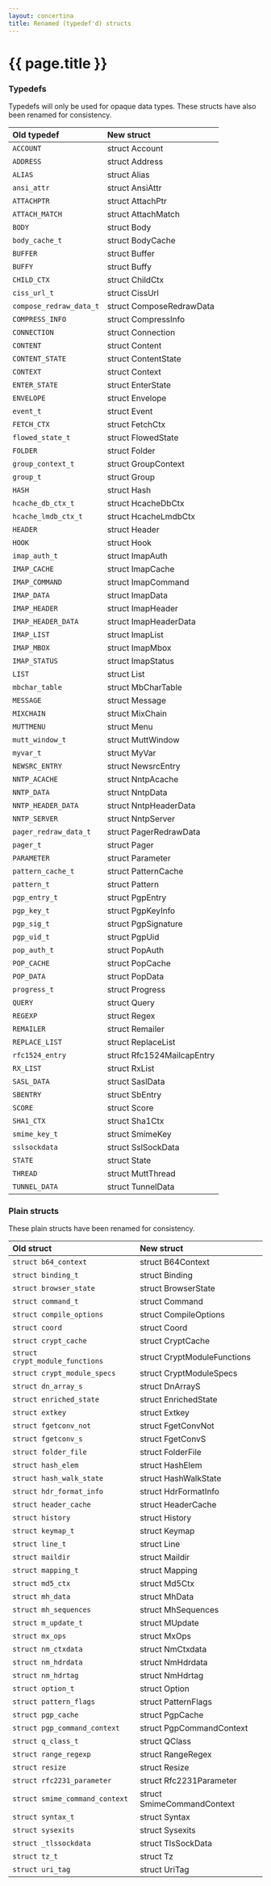 ```yaml
---
layout: concertina
title: Renamed (typedef'd) structs
---
```

# {{ page.title }}

### Typedefs

Typedefs will only be used for opaque data types.
These structs have also been renamed for consistency.

| Old typedef             | New struct                 |
| :---------------------- | :------------------------- |
| `ACCOUNT`               | struct Account             |
| `ADDRESS`               | struct Address             |
| `ALIAS`                 | struct Alias               |
| `ansi_attr`             | struct AnsiAttr            |
| `ATTACHPTR`             | struct AttachPtr           |
| `ATTACH_MATCH`          | struct AttachMatch         |
| `BODY`                  | struct Body                |
| `body_cache_t`          | struct BodyCache           |
| `BUFFER`                | struct Buffer              |
| `BUFFY`                 | struct Buffy               |
| `CHILD_CTX`             | struct ChildCtx            |
| `ciss_url_t`            | struct CissUrl             |
| `compose_redraw_data_t` | struct ComposeRedrawData   |
| `COMPRESS_INFO`         | struct CompressInfo        |
| `CONNECTION`            | struct Connection          |
| `CONTENT`               | struct Content             |
| `CONTENT_STATE`         | struct ContentState        |
| `CONTEXT`               | struct Context             |
| `ENTER_STATE`           | struct EnterState          |
| `ENVELOPE`              | struct Envelope            |
| `event_t`               | struct Event               |
| `FETCH_CTX`             | struct FetchCtx            |
| `flowed_state_t`        | struct FlowedState         |
| `FOLDER`                | struct Folder              |
| `group_context_t`       | struct GroupContext        |
| `group_t`               | struct Group               |
| `HASH`                  | struct Hash                |
| `hcache_db_ctx_t`       | struct HcacheDbCtx         |
| `hcache_lmdb_ctx_t`     | struct HcacheLmdbCtx       |
| `HEADER`                | struct Header              |
| `HOOK`                  | struct Hook                |
| `imap_auth_t`           | struct ImapAuth            |
| `IMAP_CACHE`            | struct ImapCache           |
| `IMAP_COMMAND`          | struct ImapCommand         |
| `IMAP_DATA`             | struct ImapData            |
| `IMAP_HEADER`           | struct ImapHeader          |
| `IMAP_HEADER_DATA`      | struct ImapHeaderData      |
| `IMAP_LIST`             | struct ImapList            |
| `IMAP_MBOX`             | struct ImapMbox            |
| `IMAP_STATUS`           | struct ImapStatus          |
| `LIST`                  | struct List                |
| `mbchar_table`          | struct MbCharTable         |
| `MESSAGE`               | struct Message             |
| `MIXCHAIN`              | struct MixChain            |
| `MUTTMENU`              | struct Menu                |
| `mutt_window_t`         | struct MuttWindow          |
| `myvar_t`               | struct MyVar               |
| `NEWSRC_ENTRY`          | struct NewsrcEntry         |
| `NNTP_ACACHE`           | struct NntpAcache          |
| `NNTP_DATA`             | struct NntpData            |
| `NNTP_HEADER_DATA`      | struct NntpHeaderData      |
| `NNTP_SERVER`           | struct NntpServer          |
| `pager_redraw_data_t`   | struct PagerRedrawData     |
| `pager_t`               | struct Pager               |
| `PARAMETER`             | struct Parameter           |
| `pattern_cache_t`       | struct PatternCache        |
| `pattern_t`             | struct Pattern             |
| `pgp_entry_t`           | struct PgpEntry            |
| `pgp_key_t`             | struct PgpKeyInfo          |
| `pgp_sig_t`             | struct PgpSignature        |
| `pgp_uid_t`             | struct PgpUid              |
| `pop_auth_t`            | struct PopAuth             |
| `POP_CACHE`             | struct PopCache            |
| `POP_DATA`              | struct PopData             |
| `progress_t`            | struct Progress            |
| `QUERY`                 | struct Query               |
| `REGEXP`                | struct Regex               |
| `REMAILER`              | struct Remailer            |
| `REPLACE_LIST`          | struct ReplaceList         |
| `rfc1524_entry`         | struct Rfc1524MailcapEntry |
| `RX_LIST`               | struct RxList              |
| `SASL_DATA`             | struct SaslData            |
| `SBENTRY`               | struct SbEntry             |
| `SCORE`                 | struct Score               |
| `SHA1_CTX`              | struct Sha1Ctx             |
| `smime_key_t`           | struct SmimeKey            |
| `sslsockdata`           | struct SslSockData         |
| `STATE`                 | struct State               |
| `THREAD`                | struct MuttThread          |
| `TUNNEL_DATA`           | struct TunnelData          |

### Plain structs

These plain structs have been renamed for consistency.

| Old struct                      | New struct                  |
| :------------------------------ | :-------------------------- |
| `struct b64_context`            | struct B64Context           |
| `struct binding_t`              | struct Binding              |
| `struct browser_state`          | struct BrowserState         |
| `struct command_t`              | struct Command              |
| `struct compile_options`        | struct CompileOptions       |
| `struct coord`                  | struct Coord                |
| `struct crypt_cache`            | struct CryptCache           |
| `struct crypt_module_functions` | struct CryptModuleFunctions |
| `struct crypt_module_specs`     | struct CryptModuleSpecs     |
| `struct dn_array_s`             | struct DnArrayS             |
| `struct enriched_state`         | struct EnrichedState        |
| `struct extkey`                 | struct Extkey               |
| `struct fgetconv_not`           | struct FgetConvNot          |
| `struct fgetconv_s`             | struct FgetConvS            |
| `struct folder_file`            | struct FolderFile           |
| `struct hash_elem`              | struct HashElem             |
| `struct hash_walk_state`        | struct HashWalkState        |
| `struct hdr_format_info`        | struct HdrFormatInfo        |
| `struct header_cache`           | struct HeaderCache          |
| `struct history`                | struct History              |
| `struct keymap_t`               | struct Keymap               |
| `struct line_t`                 | struct Line                 |
| `struct maildir`                | struct Maildir              |
| `struct mapping_t`              | struct Mapping              |
| `struct md5_ctx`                | struct Md5Ctx               |
| `struct mh_data`                | struct MhData               |
| `struct mh_sequences`           | struct MhSequences          |
| `struct m_update_t`             | struct MUpdate              |
| `struct mx_ops`                 | struct MxOps                |
| `struct nm_ctxdata`             | struct NmCtxdata            |
| `struct nm_hdrdata`             | struct NmHdrdata            |
| `struct nm_hdrtag`              | struct NmHdrtag             |
| `struct option_t`               | struct Option               |
| `struct pattern_flags`          | struct PatternFlags         |
| `struct pgp_cache`              | struct PgpCache             |
| `struct pgp_command_context`    | struct PgpCommandContext    |
| `struct q_class_t`              | struct QClass               |
| `struct range_regexp`           | struct RangeRegex           |
| `struct resize`                 | struct Resize               |
| `struct rfc2231_parameter`      | struct Rfc2231Parameter     |
| `struct smime_command_context`  | struct SmimeCommandContext  |
| `struct syntax_t`               | struct Syntax               |
| `struct sysexits`               | struct Sysexits             |
| `struct _tlssockdata`           | struct TlsSockData          |
| `struct tz_t`                   | struct Tz                   |
| `struct uri_tag`                | struct UriTag               |


